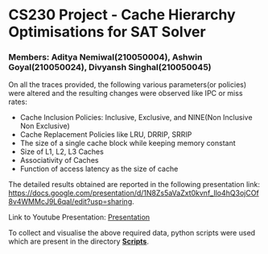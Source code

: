 # CS230 Project - Cache Hierarchy Optimisations for SAT Solver
### Members: Aditya Nemiwal(210050004), Ashwin Goyal(210050024), Divyansh Singhal(210050045)
On all the traces provided, the following various parameters(or policies) were altered and the resulting changes were observed like IPC or miss rates:
- Cache Inclusion Policies: Inclusive, Exclusive, and NINE(Non Inclusive Non Exclusive)
- Cache Replacement Policies like LRU, DRRIP, SRRIP
- The size of a single cache block while keeping memory constant
- Size of L1, L2, L3 Caches
- Associativity of Caches
- Function of access latency as the size of cache

The detailed results obtained are reported in the following presentation link: https://docs.google.com/presentation/d/1N8Zs5aVaZxt0kvnf_Ilo4hQ3ojCOf8v4WMMcJ9L6qaI/edit?usp=sharing.

Link to Youtube Presentation: [Presentation](https://youtu.be/vA2bejdUDPA)

To collect and visualise the above required data, python scripts were used which are present in the directory **[Scripts](https://github.com/Divyansh5647/ChampSim232/tree/main/Scripts)**.
